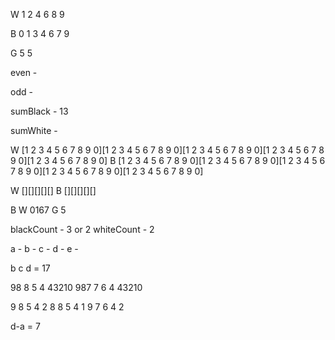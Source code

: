 W 1 2 4 6 8 9

B 0 1 3 4 6 7 9

G 5 5

even - 

odd - 

sumBlack - 13

sumWhite - 

W [1 2 3 4 5 6 7 8 9 0][1 2 3 4 5 6 7 8 9 0][1 2 3 4 5 6 7 8 9 0][1 2 3 4 5 6 7 8 9 0][1 2 3 4 5 6 7 8 9 0]
B [1 2 3 4 5 6 7 8 9 0][1 2 3 4 5 6 7 8 9 0][1 2 3 4 5 6 7 8 9 0][1 2 3 4 5 6 7 8 9 0][1 2 3 4 5 6 7 8 9 0]

W [][][][][]
B [][][][][]

B 
W 0167
G 5

blackCount - 3 or 2
whiteCount - 2


 a - 
 b - 
 c - 
 d - 
 e - 


b c d = 17

98 8 5 4 43210
987 7 6 4 43210

9 8 5 4 2
8 8 5 4 1
9 7 6 4 2



d-a = 7
